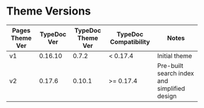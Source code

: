 # Theme Versions

| Pages Theme Ver | TypeDoc Ver | TypeDoc Theme Ver | TypeDoc Compatibility | Notes                                        |
| --------------- | ----------- | ----------------- | --------------------- | -------------------------------------------- |
| v1              | 0.16.10     | 0.7.2             | < 0.17.4              | Initial theme                                |
| v2              | 0.17.6      | 0.10.1            | >= 0.17.4             | Pre-built search index and simplified design |